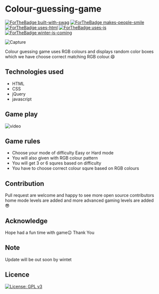 # Colour-guessing-game

[![ForTheBadge built-with-swag](http://ForTheBadge.com/images/badges/built-with-swag.svg)](https://GitHub.com/Naereen/)
[![ForTheBadge makes-people-smile](http://ForTheBadge.com/images/badges/makes-people-smile.svg)](http://ForTheBadge.com)
[![ForTheBadge uses-html](http://ForTheBadge.com/images/badges/uses-html.svg)](http://ForTheBadge.com)
[![ForTheBadge uses-js](http://ForTheBadge.com/images/badges/uses-js.svg)](http://ForTheBadge.com)
[![ForTheBadge winter-is-coming](http://ForTheBadge.com/images/badges/winter-is-coming.svg)](http://ForTheBadge.com)

![Capture](https://user-images.githubusercontent.com/48166328/79713685-2867b780-82ec-11ea-808f-d8b00002b368.PNG)

Colour guessing game uses RGB colours and displays random color boxes which we have choose correct matching RGB colour.:smile:	


## Technologies used

* HTML
* CSS
* jQuery
* javascript


## Game play

![video](https://user-images.githubusercontent.com/48166328/79730739-e439de80-830e-11ea-86f0-c7ad6e7359be.gif)


## Game rules

* Choose your mode of difficulty Easy or Hard mode
* You will also given with RGB colour pattern
* You will get 3 or 6 squres based on difficulty
* You have to choose correct colour squre based on RGB colours


## Contribution

Pull request are welcome and happy to see more open source contributors home mode levels are added and more advanced gaming levels are added :sunglasses:


## Acknowledge

Hope had a fun time with game:wink: 
Thank You

 ## Note
 
Update will be out soon by wintet

## Licence

[![License: GPL v3](https://img.shields.io/badge/License-GPLv3-blue.svg)](https://www.gnu.org/licenses/gpl-3.0)
